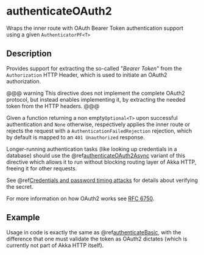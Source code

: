 # authenticateOAuth2

Wraps the inner route with OAuth Bearer Token authentication support using a given `AuthenticatorPF<T>`

## Description

Provides support for extracting the so-called "*Bearer Token*" from the `Authorization` HTTP Header,
which is used to initiate an OAuth2 authorization.

@@@ warning
This directive does not implement the complete OAuth2 protocol, but instead enables implementing it,
by extracting the needed token from the HTTP headers.
@@@

Given a function returning a non empty`Optional<T>` upon successful authentication and `None` otherwise,
respectively applies the inner route or rejects the request with a `AuthenticationFailedRejection` rejection,
which by default is mapped to an `401 Unauthorized` response.

Longer-running authentication tasks (like looking up credentials in a database) should use the @ref[authenticateOAuth2Async](authenticateOAuth2Async.md)
variant of this directive which allows it to run without blocking routing layer of Akka HTTP, freeing it for other requests.

See @ref[Credentials and password timing attacks](index.md#credentials-and-timing-attacks-java) for details about verifying the secret.

For more information on how OAuth2 works see [RFC 6750](https://tools.ietf.org/html/rfc6750).

## Example

Usage in code is exactly the same as @ref[authenticateBasic](authenticateBasic.md),
with the difference that one must validate the token as OAuth2 dictates (which is currently not part of Akka HTTP itself).
